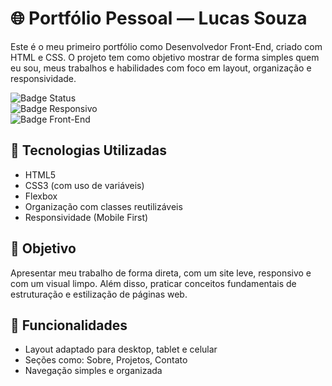 # 🌐 Portfólio Pessoal — Lucas Souza

Este é o meu primeiro portfólio como Desenvolvedor Front-End, criado com HTML e CSS. O projeto tem como objetivo mostrar de forma simples quem eu sou, meus trabalhos e habilidades com foco em layout, organização e responsividade.

![Badge Status](https://img.shields.io/badge/status-em%20desenvolvimento-blue)  
![Badge Responsivo](https://img.shields.io/badge/layout-mobile--first-success)  
![Badge Front-End](https://img.shields.io/badge/front--end-HTML%2FCSS-orange)

## 🚀 Tecnologias Utilizadas

- HTML5  
- CSS3 (com uso de variáveis)  
- Flexbox  
- Organização com classes reutilizáveis  
- Responsividade (Mobile First)

## 🎯 Objetivo

Apresentar meu trabalho de forma direta, com um site leve, responsivo e com um visual limpo. Além disso, praticar conceitos fundamentais de estruturação e estilização de páginas web.

## 🧩 Funcionalidades

- Layout adaptado para desktop, tablet e celular
- Seções como: Sobre, Projetos, Contato
- Navegação simples e organizada
